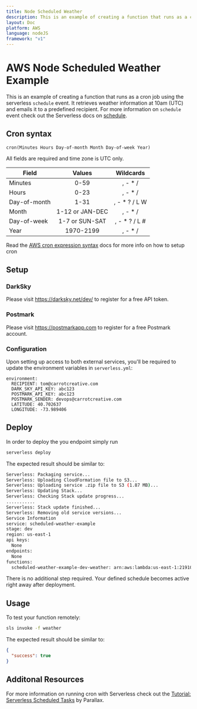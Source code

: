 ```yaml
---
title: Node Scheduled Weather
description: This is an example of creating a function that runs as a cron job using the serverless 'schedule' event. It retrieves weather information at 10am (UTC) and emails it to a predefined recipient. 
layout: Doc
platform: AWS
language: nodeJS
framework: "v1"
---
```

# AWS Node Scheduled Weather Example

This is an example of creating a function that runs as a cron job using the serverless `schedule` event. It retrieves weather information at 10am (UTC) and emails it to a predefined recipient. For more information on `schedule` event check out the Serverless docs on [schedule](https://serverless.com/framework/docs/providers/aws/events/schedule/).

## Cron syntax

```pseudo
cron(Minutes Hours Day-of-month Month Day-of-week Year)
```

All fields are required and time zone is UTC only.

| Field         | Values         | Wildcards     |
| ------------- |:--------------:|:-------------:|
| Minutes       | 0-59           | , - * /       |
| Hours         | 0-23           | , - * /       |
| Day-of-month  | 1-31           | , - * ? / L W |
| Month         | 1-12 or JAN-DEC| , - * /       |
| Day-of-week   | 1-7 or SUN-SAT | , - * ? / L # |
| Year          | 1970-2199      | , - * /       |

Read the [AWS cron expression syntax](http://docs.aws.amazon.com/lambda/latest/dg/tutorial-scheduled-events-schedule-expressions.html) docs for more info on how to setup cron

## Setup

### DarkSky

Please visit https://darksky.net/dev/ to register for a free API token.

### Postmark

Please visit https://postmarkapp.com to register for a free Postmark account.

### Configuration

Upon setting up access to both external services, you'll be required to update the environment variables in `serverless.yml`:

```
environment:
  RECIPIENT: tom@carrotcreative.com
  DARK_SKY_API_KEY: abc123
  POSTMARK_API_KEY: abc123
  POSTMARK_SENDER: devops@carrotcreative.com
  LATITUDE: 40.702637
  LONGITUDE: -73.989406
```

## Deploy

In order to deploy the you endpoint simply run

```bash
serverless deploy
```

The expected result should be similar to:

```bash
Serverless: Packaging service...
Serverless: Uploading CloudFormation file to S3...
Serverless: Uploading service .zip file to S3 (1.87 MB)...
Serverless: Updating Stack...
Serverless: Checking Stack update progress...
...........
Serverless: Stack update finished...
Serverless: Removing old service versions...
Service Information
service: scheduled-weather-example
stage: dev
region: us-east-1
api keys:
  None
endpoints:
  None
functions:
  scheduled-weather-example-dev-weather: arn:aws:lambda:us-east-1:219106525755:function:scheduled-weather-example-dev-weather
```

There is no additional step required. Your defined schedule becomes active right away after deployment.

## Usage

To test your function remotely:

```bash
sls invoke -f weather  
```

The expected result should be similar to:

```json
{
  "success": true
}
```

## Additonal Resources

For more information on running cron with Serverless check out the [Tutorial: Serverless Scheduled Tasks](https://parall.ax/blog/view/3202/tutorial-serverless-scheduled-tasks) by Parallax.
